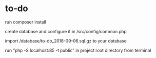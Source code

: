 # to-do

run composer install

create database and configure it in /src/config/common.php

import /database/to-do_2018-09-06.sql.gz to your database

run "php -S localhost:85 -t public" in project root directory from terminal

